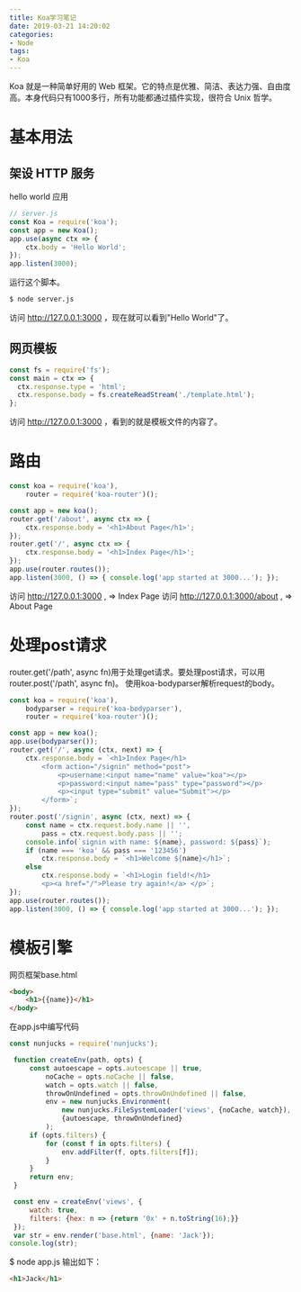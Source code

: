 ```yaml
---
title: Koa学习笔记
date: 2019-03-21 14:20:02
categories:
- Node
tags:
- Koa
---
```

Koa 就是一种简单好用的 Web 框架。它的特点是优雅、简洁、表达力强、自由度高。本身代码只有1000多行，所有功能都通过插件实现，很符合 Unix 哲学。
# 基本用法
## 架设 HTTP 服务
hello world 应用
~~~ js
// server.js
const Koa = require('koa');
const app = new Koa();
app.use(async ctx => {
    ctx.body = 'Hello World';
});
app.listen(3000);
~~~
运行这个脚本。
~~~ bash
$ node server.js
~~~
访问 http://127.0.0.1:3000 ，现在就可以看到"Hello World"了。
## 网页模板
~~~ js
const fs = require('fs');
const main = ctx => {
  ctx.response.type = 'html';
  ctx.response.body = fs.createReadStream('./template.html');
};
~~~
访问 http://127.0.0.1:3000 ，看到的就是模板文件的内容了。
# 路由
~~~ js
const koa = require('koa'),
    router = require('koa-router')();

const app = new koa();
router.get('/about', async ctx => {
    ctx.response.body = '<h1>About Page</h1>';
});
router.get('/', async ctx => {
    ctx.response.body = '<h1>Index Page</h1>';
});
app.use(router.routes());
app.listen(3000, () => { console.log('app started at 3000...'); });
~~~
访问 http://127.0.0.1:3000 , => Index Page
访问 http://127.0.0.1:3000/about , => About Page
# 处理post请求
router.get('/path', async fn)用于处理get请求。要处理post请求，可以用router.post('/path', async fn)。
使用koa-bodyparser解析request的body。
~~~ js
const koa = require('koa'),
    bodyparser = require('koa-bodyparser'),
    router = require('koa-router')();

const app = new koa();
app.use(bodyparser());
router.get('/', async (ctx, next) => {
    ctx.response.body = `<h1>Index Page</h1>
        <form action="/signin" method="post">
            <p>username:<input name="name" value="koa"></p>
            <p>password:<input name="pass" type="password"></p>
            <p><input type="submit" value="Submit"></p>
        </form>`;
});
router.post('/signin', async (ctx, next) => {
    const name = ctx.request.body.name || '',
        pass = ctx.request.body.pass || '';
    console.info(`signin with name: ${name}, password: ${pass}`);
    if (name === 'koa' && pass === '123456')
        ctx.response.body = `<h1>Welcome ${name}</h1>`;
    else
        ctx.response.body = `<h1>Login field!</h1>
        <p><a href="/">Please try again!</a> </p>`;
});
app.use(router.routes());
app.listen(3000, () => { console.log('app started at 3000...'); });
~~~
# 模板引擎
网页框架base.html
~~~ html
<body>
    <h1>{{name}}</h1>
</body>
~~~
在app.js中编写代码
~~~ js
const nunjucks = require('nunjucks');

 function createEnv(path, opts) {
     const autoescape = opts.autoescape || true,
         noCache = opts.noCache || false,
         watch = opts.watch || false,
         throwOnUndefined = opts.throwOnUndefined || false,
         env = new nunjucks.Environment(
             new nunjucks.FileSystemLoader('views', {noCache, watch}),
             {autoescape, throwOnUndefined}
         );
     if (opts.filters) {
         for (const f in opts.filters) {
             env.addFilter(f, opts.filters[f]);
         }
     }
     return env;
 }

 const env = createEnv('views', {
     watch: true,
     filters: {hex: n => {return '0x' + n.toString(16);}}
 });
 var str = env.render('base.html', {name: 'Jack'});
console.log(str);
~~~
$ node app.js 输出如下：
~~~ html
<h1>Jack</h1>
~~~